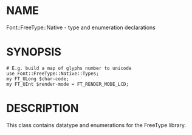 NAME
====

Font::FreeType::Native - type and enumeration declarations

SYNOPSIS
========

    # E.g. build a map of glyphs number to unicode
    use Font::FreeType::Native::Types;
    my FT_ULong $char-code;
    my FT_UInt $render-mode = FT_RENDER_MODE_LCD;

DESCRIPTION
===========

This class contains datatype and enumerations for the FreeType library.

